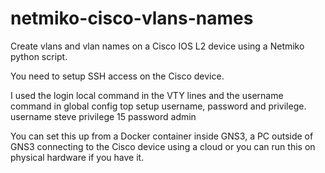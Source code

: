 # netmiko-cisco-vlans-names
Create vlans and vlan names on a Cisco IOS L2 device using a Netmiko python script.

You need to setup SSH access on the Cisco device.

I used the login local command in the VTY lines and the username command in global config top setup username, password and privilege. username steve privilege 15 password admin

You can set this up from a Docker container inside GNS3, a PC outside of GNS3 connecting to the Cisco device using a cloud or you can run this on physical hardware if you have it.
